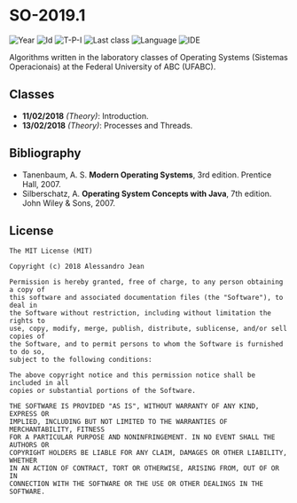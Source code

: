# SO-2019.1
![Year][year] ![Id][id] ![T-P-I][tpi] ![Last class][last-class]
![Language][language] ![IDE][ide]

Algorithms written in the laboratory classes of Operating Systems
(Sistemas Operacionais) at the Federal University of ABC (UFABC).

[year]: https://img.shields.io/badge/year-2019.1-blue.svg?style=flat-square
[id]: https://img.shields.io/badge/id-MCTA026--13-yellowgreen.svg?style=flat-square
[tpi]: https://img.shields.io/badge/T--P--I-3--1--4-lightgrey.svg?style=flat-square
[last-class]: https://img.shields.io/badge/last_class-2019.02.13-green.svg?style=flat-square
[language]: https://img.shields.io/badge/language-C-yellow.svg?style=flat-square
[ide]: https://img.shields.io/badge/IDE-VSCode-orange.svg?style=flat-square

## Classes

- **11/02/2018** *(Theory)*: Introduction.
- **13/02/2018** *(Theory)*: Processes and Threads.

## Bibliography

- Tanenbaum, A. S. **Modern Operating Systems**, 3rd edition. 
  Prentice Hall, 2007.
- Silberschatz, A. **Operating System Concepts with Java**, 7th edition.
  John Wiley & Sons, 2007.

## License

    The MIT License (MIT)

    Copyright (c) 2018 Alessandro Jean

    Permission is hereby granted, free of charge, to any person obtaining a copy of
    this software and associated documentation files (the "Software"), to deal in
    the Software without restriction, including without limitation the rights to
    use, copy, modify, merge, publish, distribute, sublicense, and/or sell copies of
    the Software, and to permit persons to whom the Software is furnished to do so,
    subject to the following conditions:
    
    The above copyright notice and this permission notice shall be included in all
    copies or substantial portions of the Software.

    THE SOFTWARE IS PROVIDED "AS IS", WITHOUT WARRANTY OF ANY KIND, EXPRESS OR
    IMPLIED, INCLUDING BUT NOT LIMITED TO THE WARRANTIES OF MERCHANTABILITY, FITNESS
    FOR A PARTICULAR PURPOSE AND NONINFRINGEMENT. IN NO EVENT SHALL THE AUTHORS OR
    COPYRIGHT HOLDERS BE LIABLE FOR ANY CLAIM, DAMAGES OR OTHER LIABILITY, WHETHER
    IN AN ACTION OF CONTRACT, TORT OR OTHERWISE, ARISING FROM, OUT OF OR IN
    CONNECTION WITH THE SOFTWARE OR THE USE OR OTHER DEALINGS IN THE SOFTWARE.
